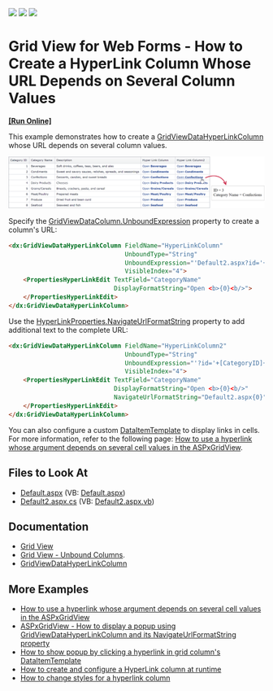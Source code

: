 <!-- default badges list -->
![](https://img.shields.io/endpoint?url=https://codecentral.devexpress.com/api/v1/VersionRange/128533696/16.2.6%2B)
[![](https://img.shields.io/badge/Open_in_DevExpress_Support_Center-FF7200?style=flat-square&logo=DevExpress&logoColor=white)](https://supportcenter.devexpress.com/ticket/details/T517626)
[![](https://img.shields.io/badge/📖_How_to_use_DevExpress_Examples-e9f6fc?style=flat-square)](https://docs.devexpress.com/GeneralInformation/403183)
<!-- default badges end -->

# Grid View for Web Forms - How to Create a HyperLink Column Whose URL Depends on Several Column Values

<!-- run online -->
**[[Run Online]](https://codecentral.devexpress.com/t517626/)**
<!-- run online end -->


This example demonstrates how to create a [GridViewDataHyperLinkColumn](https://docs.devexpress.com/AspNet/DevExpress.Web.GridViewDataHyperLinkColumn?p=netframework) whose URL depends on several column values. 

![Grid columns that contain hyperlinks.](images/grid-hyperlinks.png)

Specify the [GridViewDataColumn.UnboundExpression](https://docs.devexpress.com/AspNet/DevExpress.Web.GridViewDataColumn.UnboundExpression) property to create a column's URL:


```aspx
<dx:GridViewDataHyperLinkColumn FieldName="HyperLinkColumn" 
                                UnboundType="String"
                                UnboundExpression="'Default2.aspx?id='+[CategoryID]+'&name='+[CategoryName]" 
                                VisibleIndex="4">
    <PropertiesHyperLinkEdit TextField="CategoryName" 
                             DisplayFormatString="Open <b>{0}<b/>">
    </PropertiesHyperLinkEdit>
</dx:GridViewDataHyperLinkColumn>
```

Use the [HyperLinkProperties.NavigateUrlFormatString](https://docs.devexpress.com/AspNet/DevExpress.Web.HyperLinkProperties.NavigateUrlFormatString) property to add additional text to the complete URL:


```aspx
<dx:GridViewDataHyperLinkColumn FieldName="HyperLinkColumn2" 
                                UnboundType="String"
                                UnboundExpression="'?id='+[CategoryID]+'&name='+[CategoryName]" 
                                VisibleIndex="4">
    <PropertiesHyperLinkEdit TextField="CategoryName" 
                             DisplayFormatString="Open <b>{0}<b/>" 
                             NavigateUrlFormatString="Default2.aspx{0}">
    </PropertiesHyperLinkEdit>
</dx:GridViewDataHyperLinkColumn>
```

You can also configure a custom [DataItemTemplate](https://docs.devexpress.com/AspNet/DevExpress.Web.GridViewDataColumn.DataItemTemplate) to display links in cells. For more information, refer to the following page: [How to use a hyperlink whose argument depends on several cell values in the ASPxGridView](https://github.com/DevExpress-Examples/how-to-use-a-hyperlink-whose-argument-depends-on-several-cell-values-in-the-aspxgridview-e993).

## Files to Look At

* [Default.aspx](./CS/Default.aspx) (VB: [Default.aspx](./VB/Default.aspx))
* [Default2.aspx.cs](./CS/Default2.aspx.cs) (VB: [Default2.aspx.vb](./VB/Default2.aspx.vb))

## Documentation

* [Grid View](https://docs.devexpress.com/AspNet/5823/components/grid-view)
* [Grid View - Unbound Columns](https://docs.devexpress.com/AspNet/114140/components/card-view/concepts/data-representation-basics/columns/unbound-columns?p=netframework).
* [GridViewDataHyperLinkColumn](https://docs.devexpress.com/AspNet/DevExpress.Web.GridViewDataHyperLinkColumn?p=netframework)

## More Examples

* [How to use a hyperlink whose argument depends on several cell values in the ASPxGridView](https://github.com/DevExpress-Examples/how-to-use-a-hyperlink-whose-argument-depends-on-several-cell-values-in-the-aspxgridview-e993)
* [ASPxGridView - How to display a popup using GridViewDataHyperLinkColumn and its NavigateUrlFormatString property](https://github.com/DevExpress-Examples/aspxgridview-how-to-display-a-popup-using-gridviewdatahyperlinkcolumn-and-its-navigateurlfor-e2193)
* [How to show popup by clicking a hyperlink in grid column's DataItemTemplate](https://github.com/DevExpress-Examples/how-to-show-popup-by-clicking-a-hyperlink-in-grid-columns-dataitemtemplate-e2270)
* [How to create and configure a HyperLink column at runtime](https://github.com/DevExpress-Examples/how-to-create-and-configure-a-hyperlink-column-at-runtime-e308)
* [How to change styles for a hyperlink column](https://github.com/DevExpress-Examples/how-to-change-styles-for-a-hyperlink-column-e2661)
